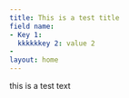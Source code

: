```yaml
---
title: This is a test title
field name:
- Key 1: 
  kkkkkkey 2: value 2
- 
layout: home
---
```


this is a test text